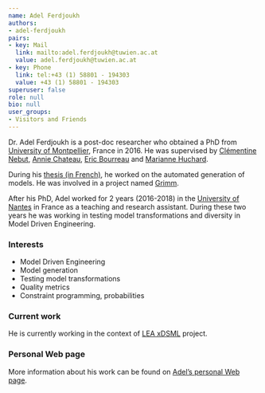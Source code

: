 ```yaml
---
name: Adel Ferdjoukh
authors:
- adel-ferdjoukh
pairs:
- key: Mail
  link: mailto:adel.ferdjoukh@tuwien.ac.at
  value: adel.ferdjoukh@tuwien.ac.at
- key: Phone
  link: tel:+43 (1) 58801 - 194303
  value: +43 (1) 58801 - 194303
superuser: false
role: null
bio: null
user_groups:
- Visitors and Friends
---
```

Dr. Adel Ferdjoukh is a post-doc researcher who obtained a PhD from [University of Montpellier](https://www.umontpellier.fr/), 
France in 2016. He was supervised by [Clémentine Nebut](http://www.lirmm.fr/users/utilisateurs-lirmm/clementine-nebut), 
[Annie Chateau](http://www.lirmm.fr/~chateau/), [Eric Bourreau](http://www.lirmm.fr/~bourreau/) and 
[Marianne Huchard](http://www.lirmm.fr/users/utilisateurs-lirmm/marianne-huchard).

During his [thesis (in French)](https://tel.archives-ouvertes.fr/tel-01386815/document), he worked on the automated 
generation of models. He was involved in a project named [Grimm](http://adel-ferdjoukh.ovh/grimm/).

After his PhD, Adel worked for 2 years (2016-2018) in the [University of Nantes](http://www.univ-nantes.fr/) 
in France as a teaching and research assistant. During these two years he was working in testing model 
transformations and diversity in Model Driven Engineering.

### Interests
* Model Driven Engineering
* Model generation
* Testing model transformations
* Quality metrics
* Constraint programming, probabilities

### Current work
He is currently working in the context of [LEA xDSML](http://www.modelexecution.org/lea) project.

### Personal Web page
More information about his work can be found on [Adel’s personal Web page](http://adel-ferdjoukh.ovh/).
